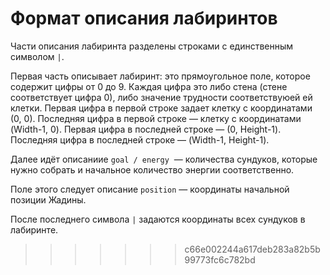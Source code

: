 ﻿# Формат описания лабиринтов

Части описания лабиринта разделены строками с единственным символом `|`.

Первая часть описывает лабиринт: это прямоугольное поле, которое содержит цифры от 0 до 9. 
Каждая цифра это либо стена (стене соответствует цифра 0), либо значение трудности соответствуюей ей клетки.
Первая цифра в первой строке задает клетку с координатами (0, 0). Последняя цифра в первой строке — клетку с координатами (Width-1, 0).
Первая цифра в последней строке — (0, Height-1). Последняя цифра в последней строке — (Width-1, Height-1).

Далее идёт описаниие `goal / energy`  — количества сундуков, которые нужно собрать и начальное количество энергии соответственно.

Поле этого следует описание `position` — координаты начальной позиции Жадины.

После последнего символа `|` задаются координаты всех сундуков в лабиринте.
>>>>>>> c66e002244a617deb283a82b5b99773fc6c782bd
